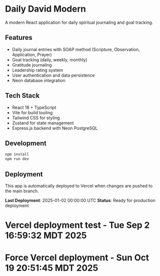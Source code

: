 # Daily David Modern

A modern React application for daily spiritual journaling and goal tracking.

## Features

- Daily journal entries with SOAP method (Scripture, Observation, Application, Prayer)
- Goal tracking (daily, weekly, monthly)
- Gratitude journaling
- Leadership rating system
- User authentication and data persistence
- Neon database integration

## Tech Stack

- React 18 + TypeScript
- Vite for build tooling
- Tailwind CSS for styling
- Zustand for state management
- Express.js backend with Neon PostgreSQL

## Development

```bash
npm install
npm run dev
```

## Deployment

This app is automatically deployed to Vercel when changes are pushed to the main branch.

**Last Deployment**: 2025-01-02 00:00:00 UTC
**Status**: Ready for production deployment
# Vercel deployment test - Tue Sep  2 16:59:32 MDT 2025
# Force Vercel deployment - Sun Oct 19 20:51:45 MDT 2025

